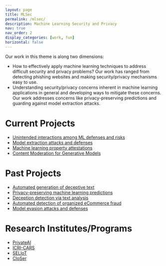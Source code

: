 ```yaml
---
layout: page
title: MLSec
permalink: /mlsec/
description: Machine Learning Security and Privacy
nav: true
nav_order: 2
display_categories: [work, fun]
horizontal: false
---
```


Our work in this theme is along two dimensions:

- How to effectively apply machine learning techniques to address difficult security and privacy problems? Our work has ranged from detecting phishing websites and making security/privacy mechanisms easy to use.
- Understanding security/privacy concerns inherent in machine learning applications in general and developing ways to mitigate these concerns. Our work addresses concerns like privacy-preserving predictions and guarding against model extraction attacks.


# Current Projects

- [Unintended interactions among ML defenses and risks](interactions)
- [Model extraction attacks and defenses](modelExtDef)
- [Machine learning property attestations](mlattestation)
- [Content Moderation for Generative Models](conceptfilter)

# Past Projects

- [Automated generation of deceptive text](https://ssg.aalto.fi/research/projects/mlsec/deceptive-text/)
- [Privacy-preserving machine learning predictions](https://ssg.aalto.fi/research/projects/mlsec/ppml/)
- [Deception detection via text analysis](https://ssg.aalto.fi/research/projects/deception-detection-via-text-analysis/)
- [Automated detection of organized eCommerce fraud](https://ssg.aalto.fi/research/projects/mlsec/fraud-detection/)
- [Model evasion attacks and defenses](https://ssg.aalto.fi/research/projects/mlsec/model-evasion/)

# Research Institutes/Programs

- [PrivateAI](https://www.private-ai.org/)
- [ICRI-CARS](https://www.icri-cars.org/)
- [SELIoT](https://ssg.aalto.fi/research/projects/seliot-project/)
- [CloSer](https://ssg.aalto.fi/research/projects/closer/project-summary/)
